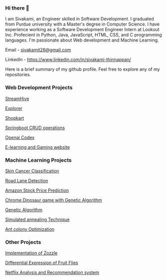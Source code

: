 ### Hi there 👋

I am Sivakami, an Engineer skilled in Software Development. I graduated from Purdue university with a Master's degree in Computer Science. I have experience working as a Software Development Engineer Intern at Lookout Inc. Profecient in Python, Java, JavaScript, HTML, CSS, and C programming languages. I'm passionate about Web development and Machine Learning. 

Email - sivakamit26@gmail.com

LinkedIn - https://www.linkedin.com/in/sivakami-thinnappan/

Here is a brief summary of my github profile. Feel free to explore any of my repositories.

### Web Development Projects

[StreamHive](https://github.com/sivakamit/StreamHive)

[Explorer](https://github.com/sivakamit/Explorer_app)

[Shopkart](https://github.com/sivakamit/Shopkart)

[Springboot CRUD operations](https://github.com/sivakamit/SpringBoot-CRUD-operations)

[Openai Codex](https://github.com/sivakamit/Openai-codex)

[E-learning and Gaming website](https://github.com/sivakamit/software_engineering_project)

### Machine Learning Projects

[Skin Cancer Classification](https://github.com/sivakamit/skin-cancer-detection)

[Road Lane Detection](https://github.com/sivakamit/Road_lane_detection)

[Amazon Stock Price Prediction](https://github.com/sivakamit/Stock_prediction)

[Chrome Dinosaur game with Genetic Algorithm](https://github.com/sivakamit/Chrome-dinosaur-game-with-Genetic-algorithm)

[Genetic Algorithm](https://github.com/sivakamit/Genetic_algorithm_TSP)

[Simulated annealing Technique](https://github.com/sivakamit/simulated_annealing_TSP)

[Ant colony Optimization](https://github.com/sivakamit/Ant_colony_optimization_TSP)

### Other Projects

[Implementation of Zozzle](https://github.com/sivakamit/Implementation_of_Zozzle)

[Differential Expression of Fruit Flies](https://github.com/sivakamit/Differential_Expression_of_Fruit_Flies)

[Netflix Analysis and Recommendation system](https://github.com/sivakamit/Netflix_Analysis_and_Recommendation_system)
<!--
**sivakamit/sivakamit** is a ✨ _special_ ✨ repository because its `README.md` (this file) appears on your GitHub profile.

Here are some ideas to get you started:

- 🔭 I’m currently working on ...
- 🌱 I’m currently learning ...
- 👯 I’m looking to collaborate on ...
- 🤔 I’m looking for help with ...
- 💬 Ask me about ...
- 📫 How to reach me: ...
- 😄 Pronouns: ...
- ⚡ Fun fact: ...
-->
